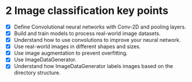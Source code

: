 # 2 Image classification key points

- [x]  Define Convolutional neural networks with Conv-2D and pooling layers.
- [x]  Build and train models to process real-world image datasets.
- [x]  Understand how to use convolutions to improve your neural network.
- [x]  Use real-world images in different shapes and sizes.
- [x]  Use image augmentation to prevent overfitting.
- [x]  Use ImageDataGenerator.
- [x]  Understand how ImageDataGenerator labels images based on the directory structure.